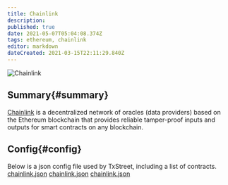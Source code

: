 ```yaml
---
title: Chainlink
description:
published: true
date: 2021-05-07T05:04:08.374Z
tags: ethereum, chainlink
editor: markdown
dateCreated: 2021-03-15T22:11:29.840Z
---
```


![Chainlink](https://txstreet.com/static/img/singles/house_logos/chainlink.png)

## Summary{#summary}

[Chainlink](https://chain.link/) is a decentralized network of oracles (data providers) based on the Ethereum blockchain that provides reliable tamper-proof inputs and outputs for smart contracts on any blockchain.

## Config{#config}

Below is a json config file used by TxStreet, including a list of contracts. [chainlink.json](/ethereum/houses/chainlink.json) [chainlink.json](/ethereum/houses/chainlink.json) [chainlink.json](/ethereum/houses/chainlink.json)